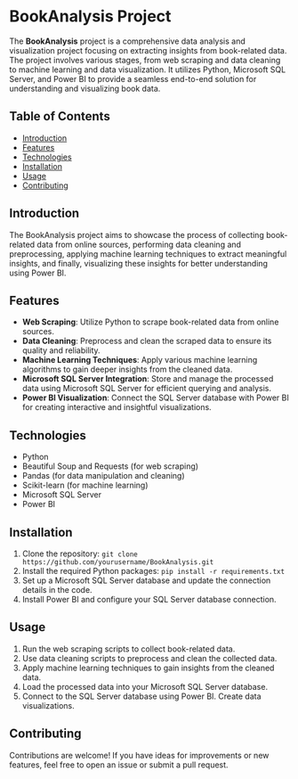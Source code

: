 # BookAnalysis Project
The **BookAnalysis** project is a comprehensive data analysis and visualization project focusing on extracting insights from book-related data. The project involves various stages, from web scraping and data cleaning to machine learning and data visualization. It utilizes Python, Microsoft SQL Server, and Power BI to provide a seamless end-to-end solution for understanding and visualizing book data.

## Table of Contents
- [Introduction](#introduction)
- [Features](#features)
- [Technologies](#technologies)
- [Installation](#installation)
- [Usage](#usage)
- [Contributing](#contributing)

## Introduction
The BookAnalysis project aims to showcase the process of collecting book-related data from online sources, performing data cleaning and preprocessing, applying machine learning techniques to extract meaningful insights, and finally, visualizing these insights for better understanding using Power BI.

## Features
- **Web Scraping**: Utilize Python to scrape book-related data from online sources.
- **Data Cleaning**: Preprocess and clean the scraped data to ensure its quality and reliability.
- **Machine Learning Techniques**: Apply various machine learning algorithms to gain deeper insights from the cleaned data.
- **Microsoft SQL Server Integration**: Store and manage the processed data using Microsoft SQL Server for efficient querying and analysis.
- **Power BI Visualization**: Connect the SQL Server database with Power BI for creating interactive and insightful visualizations.

## Technologies
- Python
- Beautiful Soup and Requests (for web scraping)
- Pandas (for data manipulation and cleaning)
- Scikit-learn (for machine learning)
- Microsoft SQL Server
- Power BI

## Installation
1. Clone the repository: `git clone https://github.com/yourusername/BookAnalysis.git`
2. Install the required Python packages: `pip install -r requirements.txt`
3. Set up a Microsoft SQL Server database and update the connection details in the code.
4. Install Power BI and configure your SQL Server database connection.

## Usage
1. Run the web scraping scripts to collect book-related data.
2. Use data cleaning scripts to preprocess and clean the collected data.
3. Apply machine learning techniques to gain insights from the cleaned data.
4. Load the processed data into your Microsoft SQL Server database.
5. Connect to the SQL Server database using Power BI. Create data visualizations.

## Contributing
Contributions are welcome! If you have ideas for improvements or new features, feel free to open an issue or submit a pull request.
